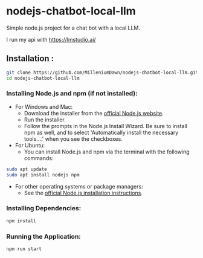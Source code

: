 
# nodejs-chatbot-local-llm
Simple node.js project for a chat bot with a local LLM.

I run my api with https://lmstudio.ai/


## Installation :

```bash
git clone https://github.com/MilleniumDawn/nodejs-chatbot-local-llm.git
cd nodejs-chatbot-local-llm
```

### Installing Node.js and npm (if not installed):
- For Windows and Mac:
    - Download the installer from the [official Node.js website](https://nodejs.org/).
    - Run the installer.
    - Follow the prompts in the Node.js Install Wizard. Be sure to install npm as well, and to select 'Automatically install the necessary tools....' when you see the checkboxes.
- For Ubuntu:
    - You can install Node.js and npm via the terminal with the following commands:
```bash
sudo apt update
sudo apt install nodejs npm
```
- For other operating systems or package managers:
    - See the [official Node.js installation instructions](https://nodejs.org/en/download/package-manager/).

### Installing Dependencies:
```bash
npm install
```

### Running the Application:
```bash
npm run start
```
